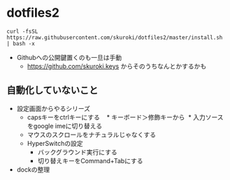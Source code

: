 # dotfiles2

```
curl -fsSL https://raw.githubusercontent.com/skuroki/dotfiles2/master/install.sh | bash -x
```

* Githubへの公開鍵置くのも一旦は手動
  * https://github.com/skuroki.keys からそのうちなんとかするかも

## 自動化していないこと

* 設定画面からやるシリーズ
  * capsキーをctrlキーにする
    * キーボード＞修飾キーから
  * 入力ソースをgoogle imeに切り替える
  * マウスのスクロールをナチュラルじゃなくする
  * HyperSwitchの設定
    * バックグラウンド実行にする
    * 切り替えキーをCommand+Tabにする
* dockの整理
